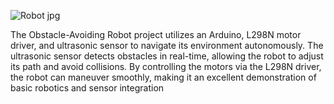
![Robot jpg](https://github.com/AmrAli47/Repo/assets/167882152/28350db5-661e-4c02-b582-c633c9371aeb)

The Obstacle-Avoiding Robot project utilizes an Arduino, L298N motor driver, and ultrasonic sensor to navigate its environment autonomously. The ultrasonic sensor detects obstacles in real-time, allowing the robot to adjust its path and avoid collisions. By controlling the motors via the L298N driver, the robot can maneuver smoothly, making it an excellent demonstration of basic robotics and sensor integration
